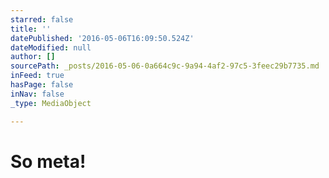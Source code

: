 ```yaml
---
starred: false
title: ''
datePublished: '2016-05-06T16:09:50.524Z'
dateModified: null
author: []
sourcePath: _posts/2016-05-06-0a664c9c-9a94-4af2-97c5-3feec29b7735.md
inFeed: true
hasPage: false
inNav: false
_type: MediaObject

---
```

# So meta!